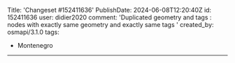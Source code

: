 Title: 'Changeset #152411636'
PublishDate: 2024-06-08T12:20:40Z
id: 152411636
user: didier2020
comment: 'Duplicated geometry and tags : nodes with exactly same geometry and exactly same tags '
created_by: osmapi/3.1.0
tags:
- Montenegro

---
